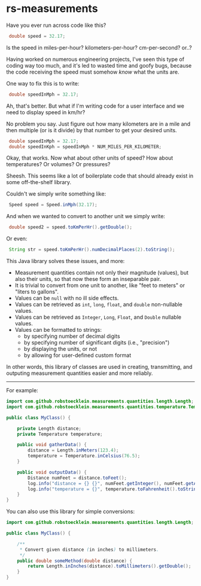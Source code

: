 # rs-measurements

Have you ever run across code like this?

``` java
 double speed = 32.17;
```

Is the speed in miles-per-hour? kilometers-per-hour? cm-per-second? or..?

Having worked on numerous engineering projects, I've seen this type of coding way too much, and it's led to wasted time and goofy bugs, because the code receiving the speed must somehow _know_ what the units are.

One way to fix this is to write:

``` java
 double speedInMph = 32.17;
```

Ah, that's better. But what if I'm writing code for a user interface and we need to display speed in km/hr?

No problem you say. Just figure out how many kilometers are in a mile and then multiple (or is it divide) by that number to get your desired units.

``` java
 double speedInMph = 32.17;
 double speedInKph = speedInMph * NUM_MILES_PER_KILOMETER; 
```

Okay, that works. Now what about other units of speed? How about temperatures? Or volumes? Or pressures?

Sheesh. This seems like a lot of boilerplate code that should already exist in some off-the-shelf library.

Couldn't we simply write something like:

``` java
 Speed speed = Speed.inMph(32.17);
```

And when we wanted to convert to another unit we simply write:

``` java
 double speed2 = speed.toKmPerHr().getDouble();
```

Or even:

``` java
 String str = speed.toKmPerHr().numDecimalPlaces(2).toString();
```

This Java library solves these issues, and more:

* Measurement quantities contain not only their magnitude (values), but also their units, so that now these form an inseparable pair.
* It is trivial to convert from one unit to another, like "feet to meters" or "liters to gallons".
* Values can be `null` with no ill side effects.
* Values can be retrieved as `int`, `long`, `float`, and `double` non-nullable values. 
* Values can be retrieved as `Integer`, `Long`, `Float`, and `Double` nullable values.
* Values can be formatted to strings:
  * by specifying number of decimal digits
  * by specifying number of significant digits (i.e., "precision")
  * by displaying the units, or not
  * by allowing for user-defined custom format

In other words, this library of classes are used in creating, transmitting, and outputing measurement quantities easier and more reliably.

---

For example:

``` java
import com.github.robstoecklein.measurements.quantities.length.Length;
import com.github.robstoecklein.measurements.quantities.temperature.Temperature;

public class MyClass() {

    private Length distance;
    private Temperature temperature;

    public void gatherData() {
        distance = Length.inMeters(123.4);
        temperature = Temperature.inCelsius(76.5);
    }

    public void outputData() {
        Distance numFeet = distance.toFeet();
        log.info("distance = {} {}", numFeet.getInteger(), numFeet.getAbbr());
        log.info("temperature = {}", temperature.toFahrenheit().toString("%.2f"));
    }
}
```

You can also use this library for simple conversions:

``` java
import com.github.robstoecklein.measurements.quantities.length.Length;

public class MyClass() {

    /**
     * Convert given distance (in inches) to millimeters.
     */
    public double someMethod(double distance) {
        return Length.inInches(distance).toMillimeters().getDouble();
    }
}
```
